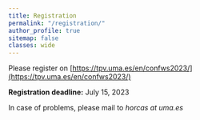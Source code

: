 ```yaml
---
title: Registration
permalink: "/registration/"
author_profile: true
sitemap: false
classes: wide
---
```


Please register on [https://tpv.uma.es/en/confws2023/](https://tpv.uma.es/en/confws2023/)

**Registration deadline:** July 15, 2023

In case of problems, please mail to *horcas at uma.es*